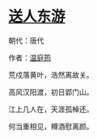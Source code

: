 # [送人东游](http://so.gushiwen.org/view_31867.aspx)

朝代：唐代

作者：[温庭筠](http://so.gushiwen.org/author_415.aspx)

荒戍落黄叶，浩然离故关。

高风汉阳渡，初日郢门山。

江上几人在，天涯孤棹还。

何当重相见，樽酒慰离颜。

